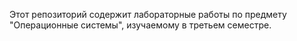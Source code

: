 Этот репозиторий содержит лабораторные работы по предмету "Операционные системы", изучаемому в третьем семестре.
